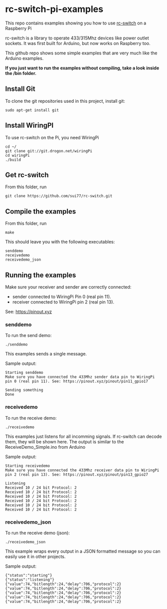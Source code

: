 # rc-switch-pi-examples
This repo contains examples showing you how to use [rc-switch](https://github.com/sui77/rc-switch) on a Raspberry Pi

rc-switch is a library to operate 433/315Mhz devices like power outlet sockets. It was first built for Arduino, but now works on Raspberry too. 

This github repo shows some simple examples that are very much like the Arduino examples.

**If you just want to run the examples without compiling, take a look inside the /bin folder.**

## Install Git

To clone the git repositories used in this project, install git:

	sudo apt-get install git

## Install WiringPI

To use rc-switch on the Pi, you need WiringPi

	cd ~/
	git clone git://git.drogon.net/wiringPi
	cd wiringPi
	./build


## Get rc-switch

From this folder, run

	git clone https://github.com/sui77/rc-switch.git


## Compile the examples

From this folder, run

	make

This should leave you with the following executables:

	senddemo
	receivedemo
	receivedemo_json


## Running the examples

Make sure your receiver and sender are correctly connected:
- sender connected to WiringPi Pin 0 (real pin 11).
- receiver connected to WiringPi pin 2 (real pin 13).

See: https://pinout.xyz

### senddemo


To run the send demo:

	./senddemo

This examples sends a single message.

Sample output:

	Starting senddemo
	Make sure you have connected the 433Mhz sender data pin to WiringPi pin 0 (real pin 11). See: https://pinout.xyz/pinout/pin11_gpio17

	Sending something
	Done

### receivedemo

To run the receive demo:

	./receivedemo

This examples just listens for all incomming signals. If rc-switch can decode them, they will be shown here.
The output is similar to the ReceiveDemo_Simple.ino from Arduino


Sample output:

	Starting receivedemo
	Make sure you have connected the 433Mhz receiver data pin to WiringPi pin 2 (real pin 13). See: https://pinout.xyz/pinout/pin13_gpio27

	Listening
	Received 10 / 24 bit Protocol: 2
	Received 10 / 24 bit Protocol: 2
	Received 10 / 24 bit Protocol: 2
	Received 10 / 24 bit Protocol: 2
	Received 10 / 24 bit Protocol: 2
	Received 10 / 24 bit Protocol: 2



### receivedemo_json


To run the receive demo (json):

	./receivedemo_json

This example wraps every output in a JSON formatted message so you can easily use it in other projects.

Sample output:

	{"status":"starting"}
	{"status":"listening"}
	{"value":74,"bitlength":24,"delay":706,"protocol":2}
	{"value":74,"bitlength":24,"delay":706,"protocol":2}
	{"value":74,"bitlength":24,"delay":706,"protocol":2}
	{"value":74,"bitlength":24,"delay":706,"protocol":2}
	{"value":74,"bitlength":24,"delay":706,"protocol":2}



